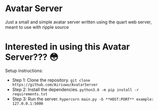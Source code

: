 # Avatar Server
Just a small and simple avatar server written using the quart web server, meant to use with ripple source

# Interested in using this Avatar Server??? :flushed:
Setup instructions:
* Step 1: Clone the repository. `git clone https://github.com/Airiuwu/AvatarServer`
* Step 2: Install the dependencies. `python3.6 -m pip install -r requirements.txt`
* Step 3: Run the server. `hypercorn main.py -b **HOST:PORT** example: 127.0.0.1:5000`
